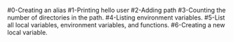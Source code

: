 #0-Creating an alias
#1-Printing hello user
#2-Adding path
#3-Counting the number of directories in the path.
#4-Listing environment variables.
#5-List all local variables, environment variables, and functions.
#6-Creating a new local variable.
